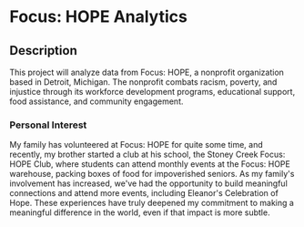 # Focus: HOPE Analytics

## Description
This project will analyze data from Focus: HOPE, a nonprofit organization based in Detroit, Michigan. The nonprofit combats racism, poverty, and injustice through its workforce development programs, educational support, food assistance, and community engagement. 

### Personal Interest
My family has volunteered at Focus: HOPE for quite some time, and recently, my brother started a club at his school, the Stoney Creek Focus: HOPE Club, where students can attend monthly events at the Focus: HOPE warehouse, packing boxes of food for impoverished seniors. As my family's involvement has increased, we've had the opportunity to build meaningful connections and attend more events, including Eleanor's Celebration of Hope. These experiences have truly deepened my commitment to making a meaningful difference in the world, even if that impact is more subtle. 

